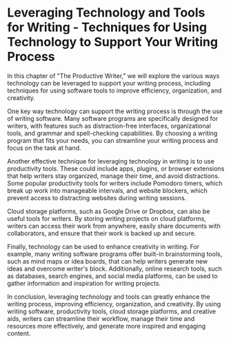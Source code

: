 Leveraging Technology and Tools for Writing - Techniques for Using Technology to Support Your Writing Process
========================================================================================================================

In this chapter of "The Productive Writer," we will explore the various ways technology can be leveraged to support your writing process, including techniques for using software tools to improve efficiency, organization, and creativity.

One key way technology can support the writing process is through the use of writing software. Many software programs are specifically designed for writers, with features such as distraction-free interfaces, organizational tools, and grammar and spell-checking capabilities. By choosing a writing program that fits your needs, you can streamline your writing process and focus on the task at hand.

Another effective technique for leveraging technology in writing is to use productivity tools. These could include apps, plugins, or browser extensions that help writers stay organized, manage their time, and avoid distractions. Some popular productivity tools for writers include Pomodoro timers, which break up work into manageable intervals, and website blockers, which prevent access to distracting websites during writing sessions.

Cloud storage platforms, such as Google Drive or Dropbox, can also be useful tools for writers. By storing writing projects on cloud platforms, writers can access their work from anywhere, easily share documents with collaborators, and ensure that their work is backed up and secure.

Finally, technology can be used to enhance creativity in writing. For example, many writing software programs offer built-in brainstorming tools, such as mind maps or idea boards, that can help writers generate new ideas and overcome writer's block. Additionally, online research tools, such as databases, search engines, and social media platforms, can be used to gather information and inspiration for writing projects.

In conclusion, leveraging technology and tools can greatly enhance the writing process, improving efficiency, organization, and creativity. By using writing software, productivity tools, cloud storage platforms, and creative aids, writers can streamline their workflow, manage their time and resources more effectively, and generate more inspired and engaging content.
